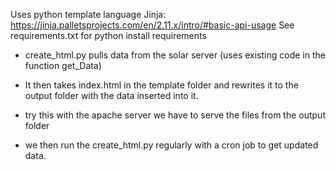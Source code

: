 Uses python template language Jinja: https://jinja.palletsprojects.com/en/2.11.x/intro/#basic-api-usage
See requirements.txt for python install requirements

* create_html.py pulls data from the solar server (uses existing code in the function get_Data)
* It then takes index.html in the template folder and rewrites it to the output folder with the data inserted into it. 

* try this with the apache server we have to serve the files from the output folder

* we then run the create_html.py regularly with a cron job to get updated data. 

